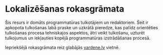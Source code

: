 # Lokalizēšanas rokasgrāmata

Šis resurs ir domāts programmatūras tulkotājiem un redaktoriem. Šeit ir
apkopota tulkošanas labā praske un uzkrātā pieredze, kas palīdz orientēties
tulkošanas procesa tehniskajos aspektos, ātri veikt tulkošanu, uzturēt
tulkojumus un iekļauties kopējā programmatūras izstrādāšanas procesā.

Iepriekšējā rokasgrāmata reiz glabājās [vardene.lv](https://web.archive.org/web/20170805063406/http://vardene.lv:80/index.php/Main_Page) vietnē.

